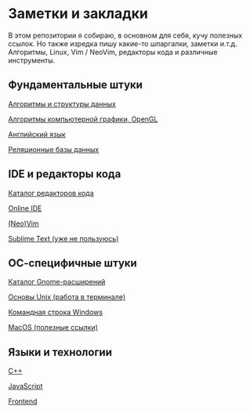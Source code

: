 # Заметки и закладки

В этом репозитории я собираю, в основном для себя, кучу полезных ссылок.
Но также изредка пишу какие-то шпаргалки, заметки и.т.д.
Алгоритмы, Linux, Vim / NeoVim, редакторы кода и различные инструменты.

## Фундаментальные штуки

[Алгоритмы и структуры данных](./algo/README.md)

[Алгоритмы компьютерной графики, OpenGL](./computer-graphics.md)

[Английский язык](./english-learn.md)

[Реляционные базы данных](./sql.md)

## IDE и редакторы кода

[Каталог редакторов кода](./editors.md)

[Online IDE](./online-ide.md)

[(Neo)Vim](./vim/README.md)

[Sublime Text (уже не пользуюсь)](./sublime.md)

## ОС-специфичные штуки

[Каталог Gnome-расширений](./gnome-extensions.md)

[Основы Unix (работа в терминале)](./unix.md)

[Командная строка Windows](./win-cmd.md)

[MacOS (полезные ссылки)](./macos.md)

## Языки и технологии

[C++](./cpp-links.md)

[JavaScript](./javascript/1-js-general.md)

[Frontend](./javascript/2-js-frontend.md)
